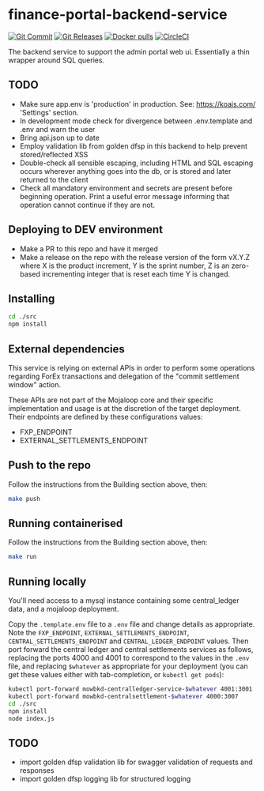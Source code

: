 # finance-portal-backend-service
[![Git Commit](https://img.shields.io/github/last-commit/mojaloop/finance-portal-backend-service.svg?style=flat)](https://github.com/mojaloop/finance-portal-backend-service/commits/master)
[![Git Releases](https://img.shields.io/github/release/mojaloop/finance-portal-backend-service.svg?style=flat)](https://github.com/mojaloop/finance-portal-backend-service/releases)
[![Docker pulls](https://img.shields.io/docker/pulls/mojaloop/finance-portal-backend-service.svg?style=flat)](https://hub.docker.com/r/mojaloop/finance-portal-backend-service)
[![CircleCI](https://circleci.com/gh/mojaloop/finance-portal-backend-service.svg?style=svg)](https://circleci.com/gh/mojaloop/finance-portal-backend-service)

The backend service to support the admin portal web ui. Essentially a thin wrapper around SQL queries.

## TODO
* Make sure app.env is 'production' in production.  See: https://koajs.com/ 'Settings' section.
* In development mode check for divergence between .env.template and .env and warn the user
* Bring api.json up to date
* Employ validation lib from golden dfsp in this backend to help prevent stored/reflected XSS
* Double-check all sensible escaping, including HTML and SQL escaping occurs wherever anything goes
    into the db, or is stored and later returned to the client
* Check all mandatory environment and secrets are present before beginning operation. Print a
    useful error message informing that operation cannot continue if they are not.

## Deploying to DEV environment
* Make a PR to this repo and have it merged
* Make a release on the repo with the release version of the form vX.Y.Z where X is the product
    increment, Y is the sprint number, Z is an zero-based incrementing integer that is reset each
    time Y is changed.

## Installing
```bash
cd ./src
npm install
```

## External dependencies
This service is relying on external APIs in order to perform some operations regarding ForEx transactions and delegation of the "commit settlement window" action.

These APIs are not part of the Mojaloop core and their specific implementation and usage is at the discretion of the target deployment. 
Their endpoints are defined by these configurations values:
* FXP_ENDPOINT
* EXTERNAL_SETTLEMENTS_ENDPOINT

## Push to the repo
Follow the instructions from the Building section above, then:
```bash
make push
```

## Running containerised
Follow the instructions from the Building section above, then:
```bash
make run
```

## Running locally
You'll need access to a mysql instance containing some central_ledger data, and a mojaloop deployment.

Copy the `.template.env` file to a `.env` file and change details as appropriate. Note the
`FXP_ENDPOINT`, `EXTERNAL_SETTLEMENTS_ENDPOINT`, `CENTRAL_SETTLEMENTS_ENDPOINT` and `CENTRAL_LEDGER_ENDPOINT` values. Then port forward the central ledger
and central settlements services as follows, replacing the ports 4000 and 4001 to correspond to the
values in the `.env` file, and replacing `$whatever` as appropriate for your deployment (you can
get these values either with tab-completion, or `kubectl get pods`):
```bash
kubectl port-forward mowbkd-centralledger-service-$whatever 4001:3001
kubectl port-forward mowbkd-centralsettlement-$whatever 4000:3007
cd ./src
npm install
node index.js
```

## TODO
* import golden dfsp validation lib for swagger validation of requests and responses
* import golden dfsp logging lib for structured logging

